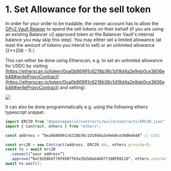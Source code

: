 # 1. Set Allowance for the sell token

In order for your order to be tradable, the owner account has to allow the [GPv2 Vault Relayer](https://etherscan.io/address/0xC92E8bdf79f0507f65a392b0ab4667716BFE0110) to spend the sell tokens on their behalf (if you are using an existing Balancer v2 approved token or the Balancer Vault's internal balance you may skip this step). You may either set a limited allowance (at least the amount of tokens you intend to sell) or an unlimited allowance (2\*\*256 - 1).\

This can either be done using Etherscan, e.g. to set an unlimited allowance for USDC by visiting [https://etherscan.io/token/0xa0b86991c6218b36c1d19d4a2e9eb0ce3606eb48#writeProxyContract](https://etherscan.io/token/0xa0b86991c6218b36c1d19d4a2e9eb0ce3606eb48#writeProxyContract) and setting\

![](https://lh6.googleusercontent.com/IrVJoB93zpZKKuRTuE_-BrzS4aBqLquWXqnLR4xB4UWqiacGHKSLS5S2_q-CEkQmw-1j7HoFY4umrAAEO-D43Fu54MtOBAccEeIDb-zQERSOeUj2lNICtk-d9JYcaBHIaiUN2rzz)

It can also be done programmatically e.g. using the following ethers typescript snippet:

```typescript
import ERC20 from "@openzeppelin/contracts/build/contracts/ERC20.json";
import { Contract, ethers } from "ethers";

const address = “0xa0b86991c6218b36c1d19d4a2e9eb0ce3606eb48” // USDC

const erc20 = new Contract(address, ERC20.abi, ethers.provider);
const tx = await erc20
  .connect(“your address”)
  .approve(“0xC92E8bdf79f0507f65a392b0ab4667716BFE0110”, ethers.constants.MaxUint256);
await tx.wait();
```
